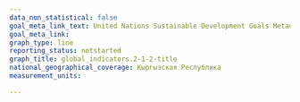 ```yaml
---
data_non_statistical: false
goal_meta_link_text: United Nations Sustainable Development Goals Metadata (PDF 426 KB)
goal_meta_link: 
graph_type: line
reporting_status: notstarted
graph_title: global_indicators.2-1-2-title
national_geographical_coverage: Кыргызская Республика
measurement_units: 

---
```

